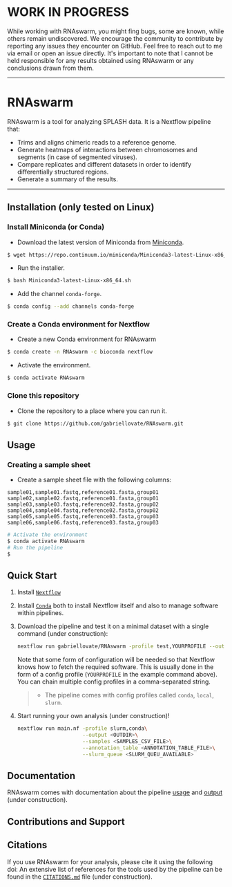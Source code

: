 # WORK IN PROGRESS
While working with RNAswarm, you might fing bugs, some are known, while others remain undiscovered. We encourage the community to contribute by reporting any issues they encounter on GitHub. Feel free to reach out to me via email or open an issue directly. It's important to note that I cannot be held responsible for any results obtained using RNAswarm or any conclusions drawn from them.

***
# RNAswarm
RNAswarm is a tool for analyzing SPLASH data. It is a Nextflow pipeline that:
- Trims and aligns chimeric reads to a reference genome.
- Generate heatmaps of interactions between chromosomes and segments (in case of segmented viruses).
- Compare replicates and different datasets in order to identify differentially structured regions.
- Generate a summary of the results.
***

## Installation (only tested on Linux)
### Install Miniconda (or Conda)
- Download the latest version of Miniconda from [Miniconda](https://conda.io/miniconda.html).
```bash
$ wget https://repo.continuum.io/miniconda/Miniconda3-latest-Linux-x86_64.sh
```
- Run the installer.
```bash
$ bash Miniconda3-latest-Linux-x86_64.sh
```
- Add the channel `conda-forge`.
```bash
$ conda config --add channels conda-forge
```

### Create a Conda environment for Nextflow
- Create a new Conda environment for RNAswarm
```bash
$ conda create -n RNAswarm -c bioconda nextflow
```
- Activate the environment.
```bash
$ conda activate RNAswarm
```

### Clone this repository
- Clone the repository to a place where you can run it.
```bash
$ git clone https://github.com/gabriellovate/RNAswarm.git
```


## Usage

### Creating a sample sheet
- Create a sample sheet file with the following columns:

```
sample01,sample01.fastq,reference01.fasta,group01
sample02,sample02.fastq,reference01.fasta,group01
sample03,sample03.fastq,reference02.fasta,group02
sample04,sample04.fastq,reference02.fasta,group02
sample05,sample05.fastq,reference03.fasta,group03
sample06,sample06.fastq,reference03.fasta,group03
```

```bash
# Activate the environment
$ conda activate RNAswarm
# Run the pipeline
$ 
```

## Quick Start

1. Install [`Nextflow`](https://www.nextflow.io/docs/latest/getstarted.html#installation)

2. Install [`Conda`](https://conda.io/miniconda.html) both to install Nextflow itself and also to manage software within pipelines.

3. Download the pipeline and test it on a minimal dataset with a single command (under construction):

   ```bash
   nextflow run gabriellovate/RNAswarm -profile test,YOURPROFILE --outdir <OUTDIR>
   ```

   Note that some form of configuration will be needed so that Nextflow knows how to fetch the required software. This is usually done in the form of a config profile (`YOURPROFILE` in the example command above). You can chain multiple config profiles in a comma-separated string.

   > - The pipeline comes with config profiles called `conda`, `local`, `slurm`.

4. Start running your own analysis (under construction)!

   ```bash
   nextflow run main.nf -profile slurm,conda\
                        --output <OUTDIR>\
                        --samples <SAMPLES_CSV_FILE>\
                        --annotation_table <ANNOTATION_TABLE_FILE>\
                        --slurm_queue <SLURM_QUEU_AVAILABLE>
   ```

## Documentation

RNAswarm comes with documentation about the pipeline [usage](docs/usage.md) and [output](docs/outpud.md) (under construction).

## Contributions and Support



## Citations

If you use RNAswarm for your analysis, please cite it using the following doi: 
An extensive list of references for the tools used by the pipeline can be found in the [`CITATIONS.md`](CITATIONS.md) file (under construction).